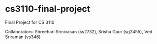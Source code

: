 # cs3110-final-project
Final Project for CS 3110

Collaborators: Shreehari Srinivasan (ss2732), Srisha Gaur (sg2455), Ved Sriraman (vs346)
